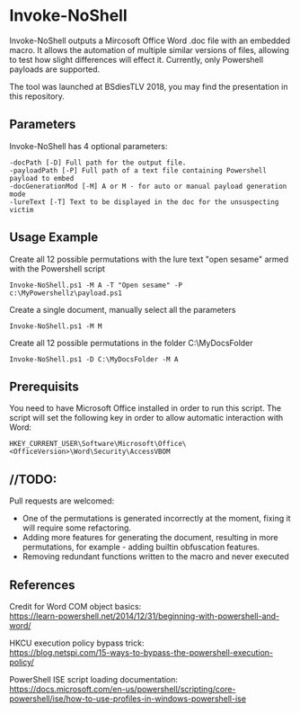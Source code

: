 # Invoke-NoShell
Invoke-NoShell outputs a Mircosoft Office Word .doc file with an embedded macro.
It allows the automation of multiple similar versions of files, allowing to test how slight differences will effect it.
Currently, only Powershell payloads are supported.

The tool was launched at BSdiesTLV 2018, you may find the presentation in this repository.

## Parameters
Invoke-NoShell has 4 optional parameters:
```
-docPath [-D] Full path for the output file.
-payloadPath [-P] Full path of a text file containing Powershell payload to embed
-docGenerationMod [-M] A or M - for auto or manual payload generation mode
-lureText [-T] Text to be displayed in the doc for the unsuspecting victim
```

## Usage Example 
Create all 12 possible permutations with the lure text "open sesame" armed with the Powershell script 
```
Invoke-NoShell.ps1 -M A -T "Open sesame" -P c:\MyPowershellz\payload.ps1
```

Create a single document, manually select all the parameters
```
Invoke-NoShell.ps1 -M M
```

Create all 12 possible permutations in the folder C:\MyDocsFolder
```
Invoke-NoShell.ps1 -D C:\MyDocsFolder -M A
```

## Prerequisits
You need to have Microsoft Office installed in order to run this script.
The script will set the following key in order to allow automatic interaction with Word:
```
HKEY_CURRENT_USER\Software\Microsoft\Office\<OfficeVersion>\Word\Security\AccessVBOM
```

## //TODO:
Pull requests are welcomed:
+ One of the permutations is generated incorrectly at the moment, fixing it will require some refactoring.
+ Adding more features for generating the document, resulting in more permutations, for example - adding builtin obfuscation features.
+ Removing redundant functions written to the macro and never executed

## References
Credit for Word COM object basics:  
https://learn-powershell.net/2014/12/31/beginning-with-powershell-and-word/

HKCU execution policy bypass trick:  
https://blog.netspi.com/15-ways-to-bypass-the-powershell-execution-policy/

PowerShell ISE script loading documentation:  
https://docs.microsoft.com/en-us/powershell/scripting/core-powershell/ise/how-to-use-profiles-in-windows-powershell-ise
